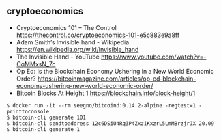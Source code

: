 ## cryptoeconomics

* Cryptoeconomics 101 – The Control https://thecontrol.co/cryptoeconomics-101-e5c883e9a8ff
* Adam Smith’s Invisible hand - Wikipedia https://en.wikipedia.org/wiki/Invisible_hand
* The Invisible Hand - YouTube https://www.youtube.com/watch?v=-CqMMxsN_7c
* Op Ed: Is the Blockchain Economy Ushering in a New World Economic Order? https://bitcoinmagazine.com/articles/op-ed-blockchain-economy-ushering-new-world-economic-order/
* Bitcoin Blocks At Height 1 https://blockchain.info/block-height/1

```
$ docker run -it --rm seegno/bitcoind:0.14.2-alpine -regtest=1 -printtoconsole
$ bitcoin-cli generate 101
$ bitcoin-cli sendtoaddress 12c6DSiU4Rq3P4ZxziKxzrL5LmMBrzjrJX 20.09
$ bitcoin-cli generate 1
```